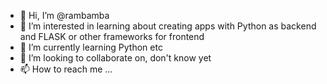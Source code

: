 - 👋 Hi, I’m @rambamba
- 👀 I’m interested in learning about creating apps with Python as backend and FLASK or other frameworks for frontend
- 🌱 I’m currently learning Python etc
- 💞️ I’m looking to collaborate on, don't know yet
- 📫 How to reach me ...

<!---
rambamba/rambamba is a ✨ special ✨ repository because its `README.md` (this file) appears on your GitHub profile.
You can click the Preview link to take a look at your changes.
--->
